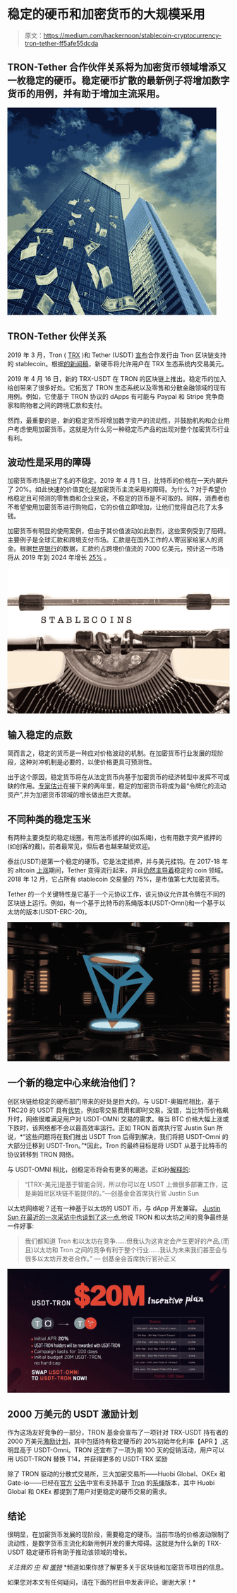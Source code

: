 # 稳定的硬币和加密货币的大规模采用

> 原文：<https://medium.com/hackernoon/stablecoin-cryptocurrency-tron-tether-ff5afe55dcda>

## TRON-Tether 合作伙伴关系将为加密货币领域增添又一枚稳定的硬币。稳定硬币扩散的最新例子将增加数字货币的用例，并有助于增加主流采用。

![](img/d52f31db8076f6023269c0b091327652.png)

## TRON-Tether 伙伴关系

2019 年 3 月，Tron ( [TRX](https://cointelegraph.com/tags/tron) )和 Tether (USDT) [宣布](https://cointelegraph.com/news/tron-and-tether-partner-to-issue-usdt-on-the-tron-network-by-q2-2019)合作发行由 Tron 区块链支持的 stablecoin。根据[的新闻稿](/tron-foundation/usdt-is-now-on-tron-18936385a287)，新硬币将允许用户在 TRX 生态系统内交易美元。

2019 年 4 月 16 日，新的 TRX-USDT 在 TRON 的区块链上推出。稳定币的加入给创带来了很多好处。它拓宽了 TRON 生态系统以及零售和分散金融领域的现有用例。例如，它使基于 TRON 协议的 dApps 有可能与 Paypal 和 Stripe 竞争商家和购物者之间的跨境汇款和支付。

然而，最重要的是，新的稳定货币将增加数字资产的流动性，并鼓励机构和企业用户考虑使用加密货币。这就是为什么另一种稳定币产品的出现对整个加密货币行业有利。

## 波动性是采用的障碍

加密货币市场是出了名的不稳定。2019 年 4 月 1 日，比特币的价格在一天内飙升了 20%。如此快速的价值变化是加密货币主流采用的障碍。为什么？对于希望价格稳定且可预测的零售商和企业来说，不稳定的货币是不可取的。同样，消费者也不希望使用加密货币进行购物后，它的价值立即增加，让他们觉得自己花了太多钱。

加密货币有明显的使用案例，但由于其价值波动如此剧烈，这些案例受到了阻碍。主要例子是全球汇款和跨境支付市场。汇款是在国外工作的人寄回家给家人的资金。根据[世界银行](http://documents.worldbank.org/curated/en/805161524552566695/pdf/125632-WP-PUBLIC-MigrationandDevelopmentBrief.pdf)的数据，汇款约占跨境价值流的 7000 亿美元，预计这一市场将从 2019 年到 2024 年增长 [25%](https://www.marketwatch.com/press-release/at-251-cagr-digital-remittance-market-size-is-expected-to-exhibit-us-5890-million-by-2024-2019-02-19) 。

![](img/b3b5d59dcf7da9b9ffb8f9f5d07749ca.png)

## 输入稳定的点数

简而言之，稳定的货币是一种应对价格波动的机制。在加密货币行业发展的现阶段，这种对冲机制是必要的，以使价格更具可预测性。

出于这个原因，稳定货币将在从法定货币向基于加密货币的经济转型中发挥不可或缺的作用。[专家估计](https://ethereumworldnews.com/stablecoin-cryptocurrency-adoption-2019/)在接下来的两年里，稳定的加密货币将成为最“令牌化的流动资产”,并为加密货币领域的增长做出巨大贡献。

## 不同种类的稳定玉米

有两种主要类型的稳定线圈。有用法币抵押的(如系绳)，也有用数字资产抵押的(如创客的戴)。前者最常见，但后者也越来越受欢迎。

泰丝(USDT)是第一个稳定的硬币。它是法定抵押，并与美元挂钩。在 2017-18 年的 altcoin [上涨](https://elementus.io/token-sales-history)期间，Tether 变得流行起来，并且[仍然主导着](https://cryptobriefing.com/tether-trading-volume-usdt/)稳定的 coin 领域。2018 年 12 月，它占所有 stablecoin 交易量的 75%，是市值第七大加密货币。

Tether 的一个关键特性是它基于一个元协议工作，该元协议允许其令牌在不同的区块链上运行。例如，有一个基于比特币的系绳版本(USDT-Omni)和一个基于以太坊的版本(USDT-ERC-20)。

![](img/c5d74b0980d6260348ca5a048da76f41.png)

## 一个新的稳定中心来统治他们？

创区块链给稳定的硬币部门带来的好处是巨大的。与 USDT-奥姆尼相比，基于 TRC20 的 USDT 具有[优势](https://twitter.com/justinsuntron/status/1118856409339142144)，例如零交易费用和即时交易。没错，当比特币价格飙升时，网络很难满足用户对 USDT-OMNI 交易的需求。每当 BTC 价格大幅上涨或下跌时，该网络都不会以最高效率运行。正如 TRON 首席执行官 Justin Sun 所说，*“这些问题将在我们推出 USDT Tron 后得到解决，我们将把 USDT-Omni 的大部分迁移到 USDT-Tron。”*因此，Tron 的最终目标是将 USDT 从基于比特币的协议转移到 TRON 网络。

与 USDT-OMNI 相比，创稳定币将会有更多的用途。正如孙[解释的](https://thecryptochick.io/011):

> “[TRX-美元]是基于智能合同，所以你可以在 USDT 上做很多部署工作，这是奥姆尼区块链不能提供的。”—创基金会首席执行官 Justin Sun

以太坊网络呢？还有一种基于以太坊的 USDT 币，与 dApp 开发兼容。 [Justin Sun 在最近的一次采访中也谈到了这一点](https://thecryptochick.io/011),他说 TRON 和以太坊之间的竞争最终是一件好事:

> 我们都知道 Tron 和以太坊在竞争……但我认为这肯定会产生更好的产品,(而且)以太坊和 Tron 之间的竞争有利于整个行业……我认为未来我们甚至会与很多以太坊开发者合作。” *—* 创基金会首席执行官孙正义

![](img/d5b5ee7826243ed41eeb6a06dea47453.png)

## 2000 万美元的 USDT 激励计划

作为这场友好竞争的一部分，TRON 基金会宣布了一项针对 TRX-USDT 持有者的 2000 万美元[激励计划](/@Tronfoundation/tron-incentive-plan-rewards-earlier-usdt-tron-adopters-847729e72ee5)，其中包括持有稳定硬币的 20%初始年化利率【APR 】,这明显高于 USDT-Omni。TRON 还宣布了一项为期 100 天的促销活动，用户可以用 USDT-TRON 替换 T14，并获得更多的 USDT-TRX 奖励

除了 TRON 驱动的分散式交易所，三大加密交易所——Huobi Global、OKEx 和 Gate-io——已经在[官方](https://huobiglobal.zendesk.com/hc/en-us/articles/360000225582) [公告](https://support.okex.com/hc/en-us/articles/360025599151)中宣布支持基于 [Tron](https://cointelegraph.com/tags/tron) 的[系绳](https://cointelegraph.com/tags/tether)版本，其中 Huobi Global 和 OKEx 都提到了用户对更稳定的硬币交易的需求。

## 结论

很明显，在加密货币发展的现阶段，需要稳定的硬币。当前市场的价格波动限制了流动性，是数字货币主流化和新用例开发的重大障碍。这就是为什么新的 TRX-USDT 稳定硬币将有助于推动该领域的增长。

*关注我的* [*中*](/@minadown) *和* [*推特*](https://twitter.com/minad21) *频道如果你想了解更多关于区块链和加密货币项目的信息。

如果您对本文有任何疑问，请在下面的栏目中发表评论。谢谢大家！*